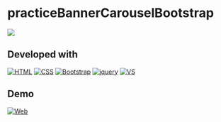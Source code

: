 # practiceBannerCarouselBootstrap
[![](https://img.shields.io/github/last-commit/marigabi94/practiceBannerCarouselBootstrap?style=plastic&logo=github&logoColor=white&labelColor=101010)]()</br>


## Developed with
[![HTML](https://img.shields.io/badge/HTML5-E34F26?style=for-the-badge&logo=html5&logoColor=white&labelColor=101010)]()
[![CSS](https://img.shields.io/badge/CSS3-1572B6?style=for-the-badge&logo=css3&logoColor=white&labelColor=101010)]()
[![Bootstrap](https://img.shields.io/badge/Bootstrap-7952B3?style=for-the-badge&logo=bootstrap&logoColor=white&labelColor=101010)]()
[![jquery](https://img.shields.io/badge/Jquery-0769AD?style=for-the-badge&logo=jquery&logoColor=white&labelColor=101010)]()
[![VS](https://img.shields.io/badge/Visual_Studio_Code-007ACC?style=for-the-badge&logo=visual-studio-code&logoColor=white&labelColor=101010)]()

## Demo
[![Web](https://img.shields.io/badge/Demo-3DCBC2?style=for-the-badge&logo=dev.to&logoColor=white&labelColor=101010)]()
